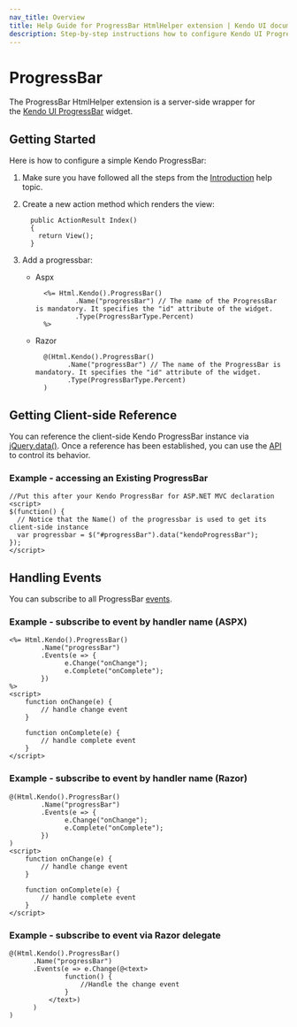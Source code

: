 ```yaml
---
nav_title: Overview
title: Help Guide for ProgressBar HtmlHelper extension | Kendo UI documentation
description: Step-by-step instructions how to configure Kendo UI ProgressBar for ASP.NET MVC widget and add ProgressBar HtmlHelper extension.
---
```


# ProgressBar

The ProgressBar HtmlHelper extension is a server-side wrapper for the&nbsp;[Kendo UI ProgressBar](/api/web/progressbar)&nbsp;widget.

## Getting Started

Here is how to configure a simple Kendo ProgressBar:

1. Make sure you have followed all the steps from the [Introduction](/getting-started/using-kendo-with/aspnet-mvc/introduction) help topic.
2. Create a new action method which renders the view:

		 public ActionResult Index()
         {
           return View();
         }

3. Add a progressbar:
	- Aspx
			
			<%= Html.Kendo().ProgressBar()
                    .Name("progressBar") // The name of the ProgressBar is mandatory. It specifies the "id" attribute of the widget.
                    .Type(ProgressBarType.Percent)
            %>
	
	- Razor
	
			@(Html.Kendo().ProgressBar()
                  .Name("progressBar") // The name of the ProgressBar is mandatory. It specifies the "id" attribute of the widget.
                  .Type(ProgressBarType.Percent)
            )

## Getting Client-side Reference

You can reference the client-side Kendo ProgressBar instance via [jQuery.data()](http://api.jquery.com/jQuery.data/).
Once a reference has been established, you can use the [API](/api/web/progressbar#methods) to control its behavior.

### Example - accessing an Existing ProgressBar

	//Put this after your Kendo ProgressBar for ASP.NET MVC declaration
    <script>
    $(function() {
      // Notice that the Name() of the progressbar is used to get its client-side instance
      var progressbar = $("#progressBar").data("kendoProgressBar");
    });
    </script>

## Handling Events

You can subscribe to all ProgressBar [events](/api/web/progressbar#events).

### Example - subscribe to event by handler name (ASPX)

	<%= Html.Kendo().ProgressBar()
            .Name("progressBar")
            .Events(e => {
                  e.Change("onChange");
                  e.Complete("onComplete");
            })
    %>
	<script>
        function onChange(e) {
            // handle change event
        }

        function onComplete(e) {
            // handle complete event
        }
    </script>

### Example - subscribe to event by handler name (Razor)

	@(Html.Kendo().ProgressBar()
            .Name("progressBar")
            .Events(e => {
                  e.Change("onChange");
                  e.Complete("onComplete");
            })
    )
	<script>
        function onChange(e) {
            // handle change event
        }

        function onComplete(e) {
            // handle complete event
        }
    </script>

### Example - subscribe to event via Razor delegate

	@(Html.Kendo().ProgressBar()
          .Name("progressBar")
          .Events(e => e.Change(@<text>
                  function() {
                      //Handle the change event
                  }
              </text>)
		  )
    )

